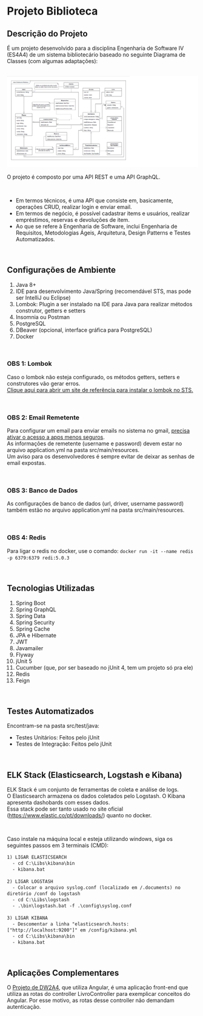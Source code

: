 # Projeto Biblioteca

## Descrição do Projeto

É um projeto desenvolvido para a disciplina Engenharia de Software IV (ES4A4) de um sistema bibliotecário baseado no seguinte Diagrama de Classes (com algumas adaptações):

<br>
<img src="/.documents/Diagrama de Classes - Sistema Biblioteca.png">
<br>

O projeto é composto por uma API REST e uma API GraphQL.

<br>

- Em termos técnicos, é uma API que consiste em, basicamente, operações CRUD, realizar login e enviar email.
- Em termos de negócio, é possível cadastrar items e usuários, realizar empréstimos, reservas e devoluções de item.
- Ao que se refere à Engenharia de Software, inclui Engenharia de Requisitos, Metodologias Ágeis, Arquitetura, Design Patterns e Testes Automatizados.

<br>

## Configurações de Ambiente

1. Java 8+
2. IDE para desenvolvimento Java/Spring (recomendável STS, mas pode ser IntelliJ ou Eclipse)
3. Lombok: Plugin a ser instalado na IDE para Java para realizar métodos construtor, getters e setters
4. Insomnia ou Postman
5. PostgreSQL
6. DBeaver (opcional, interface gráfica para PostgreSQL)
7. Docker

<br>

### OBS 1: Lombok
Caso o lombok não esteja configurado, os métodos getters, setters e construtores vão gerar erros.
<br>
[Clique aqui para abrir um site de referência para instalar o lombok no STS.](https://dicasdejava.com.br/como-configurar-o-lombok-no-eclipse/)

<br>

### OBS 2: Email Remetente
Para configurar um email para enviar emails no sistema no gmail, [precisa ativar o acesso a apps menos seguros](https://myaccount.google.com/lesssecureapps).
<br>
As informações de remetente (username e password) devem estar no arquivo application.yml na pasta src/main/resources.
<br>
Um aviso para os desenvolvedores é sempre evitar de deixar as senhas de email expostas.

<br>

### OBS 3: Banco de Dados
As configurações de banco de dados (url, driver, username password) também estão no arquivo application.yml na pasta src/main/resources.

<br>

### OBS 4: Redis
Para ligar o redis no docker, use o comando: `docker run -it --name redis -p 6379:6379 redi:5.0.3`

<br>

## Tecnologias Utilizadas

1. Spring Boot
2. Spring GraphQL
3. Spring Data
4. Spring Security
5. Spring Cache
6. JPA e Hibernate
7. JWT
8. Javamailer
9. Flyway
10. jUnit 5
11. Cucumber (que, por ser baseado no jUnit 4, tem um projeto só pra ele)
12. Redis
13. Feign

<br>

## Testes Automatizados

Encontram-se na pasta src/test/java:
- Testes Unitários: Feitos pelo jUnit
- Testes de Integração: Feitos pelo jUnit

<br>

## ELK Stack (Elasticsearch, Logstash e Kibana)
ELK Stack é um conjunto de ferramentas de coleta e análise de logs. <br>
O Elasticsearch armazena os dados coletados pelo Logstash. O Kibana apresenta dashobards com esses dados. <br>
Essa stack pode ser tanto usado no site oficial (https://www.elastic.co/pt/downloads/) quanto no docker.

<br>

Caso instale na máquina local e esteja utilizando windows, siga os seguintes passos em 3 terminais (CMD):

```
1) LIGAR ELASTICSEARCH
  - cd C:\Libs\kibana\bin
  - kibana.bat

2) LIGAR LOGSTASH
  - Colocar o arquivo syslog.conf (localizado em /.documents) no diretório /conf do logstash
  - cd C:\Libs\logstash
  - .\bin\logstash.bat -f .\config\syslog.conf

3) LIGAR KIBANA
  - Descomentar a linha "elasticsearch.hosts: ["http://localhost:9200"]" em /config/kibana.yml
  - cd C:\Libs\kibana\bin
  - kibana.bat
```

<br>

## Aplicações Complementares

O [Projeto de DW2A4](https://github.com/leonarita/ProjetoDW2A4/tree/master/EXAMPLE01), que utiliza Angular, é uma aplicação front-end que utiliza as rotas do controller LivroController para exemplicar conceitos do Angular. Por esse motivo, as rotas desse controller não demandam autenticação.



